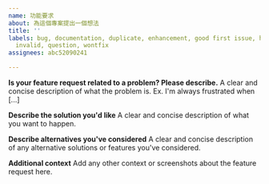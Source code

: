 ```yaml
---
name: 功能要求
about: 為這個專案提出一個想法
title: ''
labels: bug, documentation, duplicate, enhancement, good first issue, help wanted,
  invalid, question, wontfix
assignees: abc52090241

---
```


**Is your feature request related to a problem? Please describe.**
A clear and concise description of what the problem is. Ex. I'm always frustrated when [...]

**Describe the solution you'd like**
A clear and concise description of what you want to happen.

**Describe alternatives you've considered**
A clear and concise description of any alternative solutions or features you've considered.

**Additional context**
Add any other context or screenshots about the feature request here.
